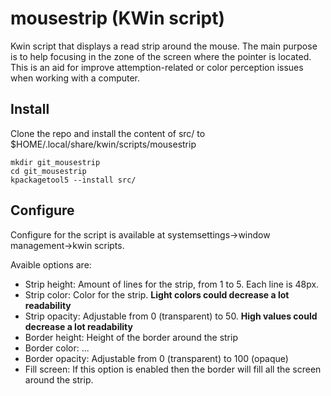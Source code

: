 # mousestrip (KWin script)
Kwin script that displays a read strip around the mouse.
The main purpose is to help focusing in the zone of the screen where the pointer is located. This is an aid for improve attemption-related or color perception issues when working with a computer.

## Install

Clone the repo and install the content of src/ to $HOME/.local/share/kwin/scripts/mousestrip

```cd $HOME
mkdir git_mousestrip
cd git_mousestrip
kpackagetool5 --install src/
````

## Configure

Configure for the script is available at systemsettings->window management->kwin scripts.

Avaible options are:
* Strip height: Amount of lines for the strip, from 1 to 5. Each line is 48px.
* Strip color: Color for the strip. **Light colors could decrease a lot readability**
* Strip opacity: Adjustable from 0 (transparent) to 50. **High values could decrease a lot readability**
* Border height: Height of the border around the strip
* Border color: ...
* Border opacity: Adjustable from 0 (transparent) to 100 (opaque)
* Fill screen: If this option is enabled then the border will fill all the screen around the strip.
